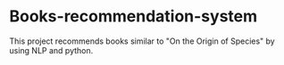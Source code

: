 # Books-recommendation-system
This project recommends books similar to "On the Origin of Species" by using NLP and python.
